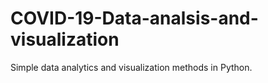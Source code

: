 # COVID-19-Data-analsis-and-visualization
 Simple data analytics and visualization methods in Python.

